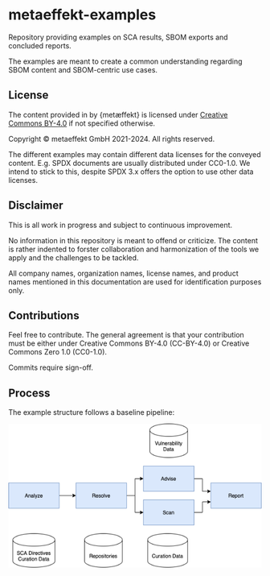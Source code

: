 # metaeffekt-examples

Repository providing examples on SCA results, SBOM exports and concluded reports.

The examples are meant to create a common understanding regarding SBOM content and SBOM-centric use cases.

## License

The content provided in by {metæffekt} is licensed under [Creative Commons BY-4.0](LICENSE) if not specified otherwise.

Copyright © metaeffekt GmbH 2021-2024. All rights reserved.

The different examples may contain different data licenses for the conveyed content. E.g. SPDX documents are usually 
distributed under CC0-1.0. We intend to stick to this, despite SPDX 3.x offers the option to use other data licenses.

## Disclaimer

This is all work in progress and subject to continuous improvement.

No information in this repository is meant to offend or criticize. The content is rather indented to forster 
collaboration and harmonization of the tools we apply and the challenges to be tackled.

All company names, organization names, license names, and product names mentioned in this documentation are used for 
identification purposes only.

## Contributions

Feel free to contribute. The general agreement is that your contribution must be either under Creative Commons BY-4.0 
(CC-BY-4.0) or Creative Commons Zero 1.0 (CC0-1.0).

Commits require sign-off.

## Process

The example structure follows a baseline pipeline:

![Basic Pipeline](docs/basic-pipeline.png)